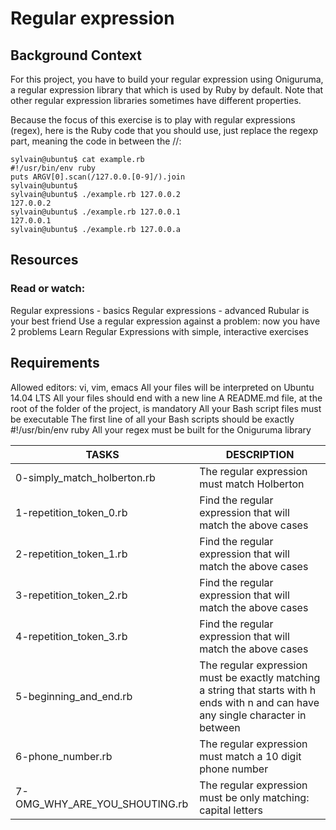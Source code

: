 # Regular expression

## Background Context

For this project, you have to build your regular expression using Oniguruma, a regular expression library that which is used by Ruby by default. Note that other regular expression libraries sometimes have different properties.

Because the focus of this exercise is to play with regular expressions (regex), here is the Ruby code that you should use, just replace the regexp part, meaning the code in between the //:

```
sylvain@ubuntu$ cat example.rb
#!/usr/bin/env ruby
puts ARGV[0].scan(/127.0.0.[0-9]/).join
sylvain@ubuntu$
sylvain@ubuntu$ ./example.rb 127.0.0.2
127.0.0.2
sylvain@ubuntu$ ./example.rb 127.0.0.1
127.0.0.1
sylvain@ubuntu$ ./example.rb 127.0.0.a
```

## Resources

### Read or watch:

Regular expressions - basics
Regular expressions - advanced
Rubular is your best friend
Use a regular expression against a problem: now you have 2 problems
Learn Regular Expressions with simple, interactive exercises

## Requirements

Allowed editors: vi, vim, emacs
All your files will be interpreted on Ubuntu 14.04 LTS
All your files should end with a new line
A README.md file, at the root of the folder of the project, is mandatory
All your Bash script files must be executable
The first line of all your Bash scripts should be exactly #!/usr/bin/env ruby
All your regex must be built for the Oniguruma library

| TASKS | DESCRIPTION |
| ------ | ----------- |
| 0-simply_match_holberton.rb | The regular expression must match Holberton |
| 1-repetition_token_0.rb | Find the regular expression that will match the above cases | 
| 2-repetition_token_1.rb | Find the regular expression that will match the above cases |
| 3-repetition_token_2.rb | Find the regular expression that will match the above cases |
| 4-repetition_token_3.rb | Find the regular expression that will match the above cases | 
| 5-beginning_and_end.rb | The regular expression must be exactly matching a string that starts with h ends with n and can have any single character in between |
| 6-phone_number.rb | The regular expression must match a 10 digit phone number |
| 7-OMG_WHY_ARE_YOU_SHOUTING.rb | The regular expression must be only matching: capital letters |